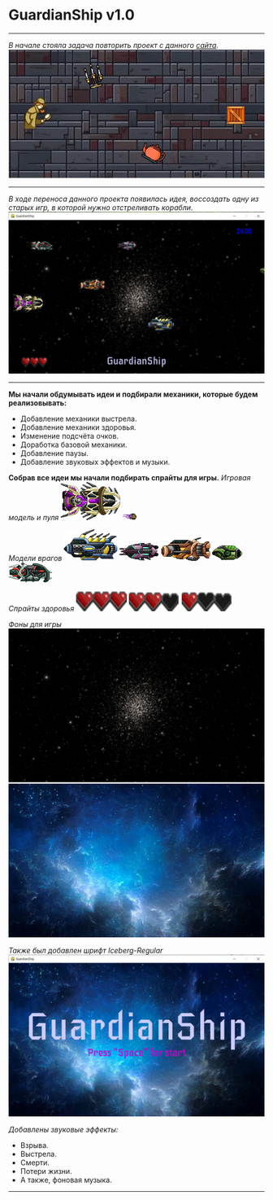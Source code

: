 # GuardianShip v1.0
---
*В начале стояла задача повторить проект с данного [сайта](https://thecode.media/sozdayom-interfeys-igry-na-python-s-pomoschyu-pygame/).*
![Детектив уворачивается](Git/ProjectFirst.jpg)

---
*В ходе переноса данного проекта появилась идея, воссоздать одну из старых игр, в которой нужно отстреливать корабли.*
![Game Window](Git/GameWindow.jpg)

---
**Мы начали обдумывать идеи и подбирали механики, которые будем реализовывать:**
- Добавление механики выстрела.
- Добавление механики здоровья.
- Изменение подсчёта очков.
- Доработка базовой механики.
- Добавление паузы.
- Добавление звуковых эффектов и музыки.

**Собрав все идеи мы начали подбирать спрайты для игры.**
*Игровая модель и пуля*
![hero](Game/sprite/hero/hero.png)
![shot](Game/sprite/hero/shot.png)

*Модели врагов*
![enemy_1](Game/sprite/enemy/enemy_1.png)
![enemy_2](Game/sprite/enemy/enemy_2.png)
![enemy_3](Game/sprite/enemy/enemy_3.png)
![enemy_4](Game/sprite/enemy/enemy_4.png)
![enemy_5](Game/sprite/enemy/enemy_5.png)

*Спрайты здоровья*
![heart](Game/sprite/hp/hearts.png)
![heart_2](Game/sprite/hp/hearts-1.png)
![heart_3](Game/sprite/hp/hearts-2.png)

*Фоны для игры*
![background_game](Game/background/background.jpg)
![background_start](Game/background/start-background.jpg)

*Также был добавлен шрифт Iceberg-Regular*
![font](Git/font.jpg)

*Добавлены звуковые эффекты:*
- Взрыва.
- Выстрела.
- Смерти.
- Потери жизни.
- А также, фоновая музыка.

---
